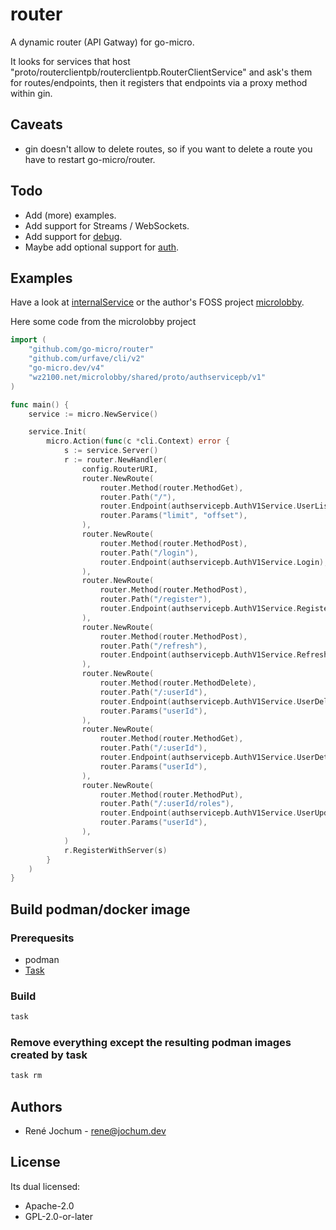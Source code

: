 # router

A dynamic router (API Gatway) for go-micro.

It looks for services that host "proto/routerclientpb/routerclientpb.RouterClientService" and ask's them for routes/endpoints, then it registers that endpoints via a proxy method within gin.

## Caveats

- gin doesn't allow to delete routes, so if you want to delete a route you have to restart go-micro/router.

## Todo

- Add (more) examples.
- Add support for Streams / WebSockets.
- Add support for [debug](https://github.com/asim/go-micro/tree/master/debug).
- Maybe add optional support for [auth](https://github.com/asim/go-micro/blob/master/auth/auth.go).

## Examples

Have a look at [internalService](https://github.com/go-micro/router/blob/master/cmd/microrouterd/main.go#L35) or the author's FOSS project [microlobby](https://github.com/pcdummy/microlobby).

Here some code from the microlobby project
```go
import (
	"github.com/go-micro/router"
    "github.com/urfave/cli/v2"
    "go-micro.dev/v4"
	"wz2100.net/microlobby/shared/proto/authservicepb/v1"
)

func main() {
	service := micro.NewService()

	service.Init(
        micro.Action(func(c *cli.Context) error {
            s := service.Server()
			r := router.NewHandler(
				config.RouterURI,
				router.NewRoute(
					router.Method(router.MethodGet),
					router.Path("/"),
					router.Endpoint(authservicepb.AuthV1Service.UserList),
					router.Params("limit", "offset"),
				),
				router.NewRoute(
					router.Method(router.MethodPost),
					router.Path("/login"),
					router.Endpoint(authservicepb.AuthV1Service.Login),
				),
				router.NewRoute(
					router.Method(router.MethodPost),
					router.Path("/register"),
					router.Endpoint(authservicepb.AuthV1Service.Register),
				),
				router.NewRoute(
					router.Method(router.MethodPost),
					router.Path("/refresh"),
					router.Endpoint(authservicepb.AuthV1Service.Refresh),
				),
				router.NewRoute(
					router.Method(router.MethodDelete),
					router.Path("/:userId"),
					router.Endpoint(authservicepb.AuthV1Service.UserDelete),
					router.Params("userId"),
				),
				router.NewRoute(
					router.Method(router.MethodGet),
					router.Path("/:userId"),
					router.Endpoint(authservicepb.AuthV1Service.UserDetail),
					router.Params("userId"),
				),
				router.NewRoute(
					router.Method(router.MethodPut),
					router.Path("/:userId/roles"),
					router.Endpoint(authservicepb.AuthV1Service.UserUpdateRoles),
					router.Params("userId"),
				),
			)
			r.RegisterWithServer(s)
        }
    )
}
```

## Build podman/docker image

### Prerequesits

- podman
- [Task](https://taskfile.dev/#/installation)

### Build

```bash
task
```

### Remove everything except the resulting podman images created by task

```bash
task rm
```

## Authors

- René Jochum - rene@jochum.dev

## License

Its dual licensed:

- Apache-2.0
- GPL-2.0-or-later
